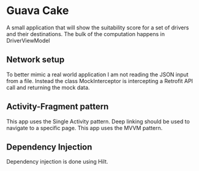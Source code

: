 # Guava Cake
A small application that will show the suitability score for a set of drivers and their destinations. 
The bulk of the computation happens in DriverViewModel

## Network setup
To better mimic a real world application I am not reading the JSON input from a file.
Instead the class MockInterceptor is intercepting a Retrofit API call and returning the mock data. 

## Activity-Fragment pattern
This app uses the Single Activity pattern.
Deep linking should be used to navigate to a specific page.
This app uses the MVVM pattern. 

## Dependency Injection
Dependency injection is done using Hilt. 


